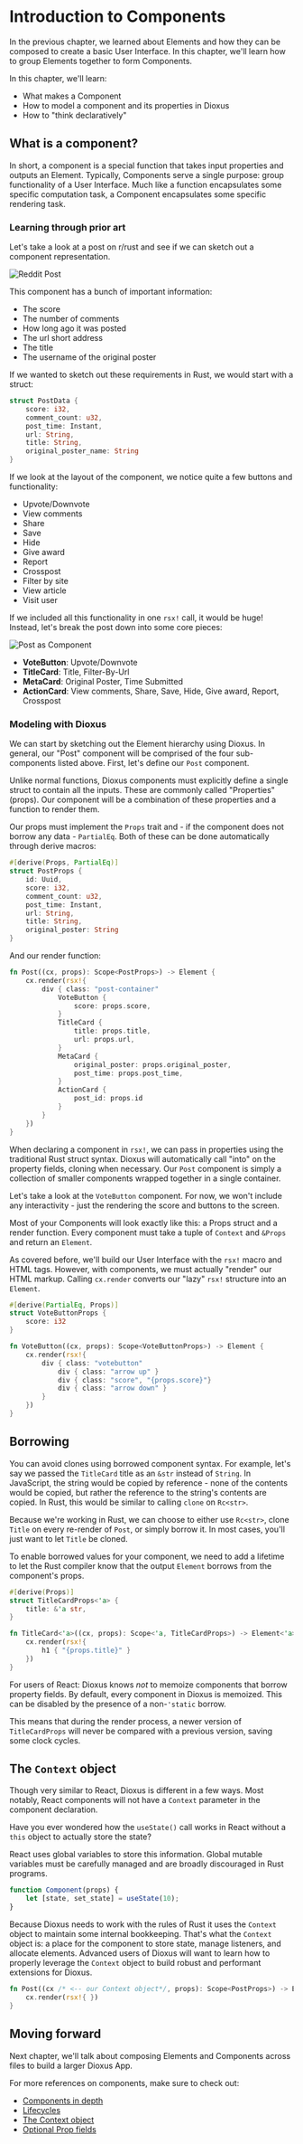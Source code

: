 # Introduction to Components

In the previous chapter, we learned about Elements and how they can be composed to create a basic User Interface. In this chapter, we'll learn how to group Elements together to form Components.

In this chapter, we'll learn:
- What makes a Component 
- How to model a component and its properties in Dioxus 
- How to "think declaratively"

## What is a component?

In short, a component is a special function that takes input properties and outputs an Element. Typically, Components serve a single purpose: group functionality of a User Interface. Much like a function encapsulates some specific computation task, a Component encapsulates some specific rendering task.

### Learning through prior art

Let's take a look at a post on r/rust and see if we can sketch out a component representation.

![Reddit Post](../images/reddit_post.png)

This component has a bunch of important information:

- The score
- The number of comments
- How long ago it was posted
- The url short address
- The title
- The username of the original poster

If we wanted to sketch out these requirements in Rust, we would start with a struct:

```rust
struct PostData {
    score: i32,
    comment_count: u32,
    post_time: Instant,
    url: String,
    title: String,
    original_poster_name: String
}
```

If we look at the layout of the component, we notice quite a few buttons and functionality:

- Upvote/Downvote
- View comments
- Share
- Save
- Hide
- Give award
- Report
- Crosspost
- Filter by site
- View article
- Visit user 

If we included all this functionality in one `rsx!` call, it would be huge! Instead, let's break the post down into some core pieces:

![Post as Component](../images/reddit_post_components.png)

- **VoteButton**: Upvote/Downvote
- **TitleCard**: Title, Filter-By-Url
- **MetaCard**: Original Poster, Time Submitted
- **ActionCard**: View comments, Share, Save, Hide, Give award, Report, Crosspost

### Modeling with Dioxus

We can start by sketching out the Element hierarchy using Dioxus. In general, our "Post" component will be comprised of the four sub-components listed above. First, let's define our `Post` component.

Unlike normal functions, Dioxus components must explicitly define a single struct to contain all the inputs. These are commonly called "Properties" (props). Our component will be a combination of these properties and a function to render them.

Our props must implement the `Props` trait and - if the component does not borrow any data - `PartialEq`. Both of these can be done automatically through derive macros:
```rust
#[derive(Props, PartialEq)]
struct PostProps {
    id: Uuid,
    score: i32,
    comment_count: u32,
    post_time: Instant,
    url: String,
    title: String,
    original_poster: String
}
```

And our render function:
```rust
fn Post((cx, props): Scope<PostProps>) -> Element {
    cx.render(rsx!{
        div { class: "post-container"
            VoteButton {
                score: props.score,
            }
            TitleCard {
                title: props.title,
                url: props.url,
            }
            MetaCard {
                original_poster: props.original_poster,
                post_time: props.post_time,
            }
            ActionCard {
                post_id: props.id
            }
        }
    })
}
```

When declaring a component in `rsx!`, we can pass in properties using the traditional Rust struct syntax. Dioxus will automatically call "into" on the property fields, cloning when necessary. Our `Post` component is simply a collection of smaller components wrapped together in a single container.

Let's take a look at the `VoteButton` component. For now, we won't include any interactivity - just the rendering the score and buttons to the screen.

Most of your Components will look exactly like this: a Props struct and a render function. Every component must take a tuple of `Context` and `&Props` and return an `Element`.

As covered before, we'll build our User Interface with the `rsx!` macro and HTML tags. However, with components, we must actually "render" our HTML markup. Calling `cx.render` converts our "lazy" `rsx!` structure into an `Element`. 

```rust
#[derive(PartialEq, Props)]
struct VoteButtonProps {
    score: i32
}

fn VoteButton((cx, props): Scope<VoteButtonProps>) -> Element {
    cx.render(rsx!{
        div { class: "votebutton"
            div { class: "arrow up" }
            div { class: "score", "{props.score}"}
            div { class: "arrow down" }
        }
    })
}
```

## Borrowing

You can avoid clones using borrowed component syntax. For example, let's say we passed the `TitleCard` title as an `&str` instead of `String`. In JavaScript, the string would be copied by reference - none of the contents would be copied, but rather the reference to the string's contents are copied. In Rust, this would be similar to calling `clone` on `Rc<str>`.

Because we're working in Rust, we can choose to either use `Rc<str>`, clone `Title` on every re-render of `Post`, or simply borrow it. In most cases, you'll just want to let `Title` be cloned. 

To enable borrowed values for your component, we need to add a lifetime to let the Rust compiler know that the output `Element` borrows from the component's props.

```rust
#[derive(Props)]
struct TitleCardProps<'a> {
    title: &'a str,
}

fn TitleCard<'a>((cx, props): Scope<'a, TitleCardProps>) -> Element<'a> {
    cx.render(rsx!{
        h1 { "{props.title}" }
    })
}   
```

For users of React: Dioxus knows *not* to memoize components that borrow property fields. By default, every component in Dioxus is memoized. This can be disabled by the presence of a non-`'static` borrow.

This means that during the render process, a newer version of `TitleCardProps` will never be compared with a previous version, saving some clock cycles.

## The `Context` object

Though very similar to React, Dioxus is different in a few ways. Most notably, React components will not have a `Context` parameter in the component declaration. 

Have you ever wondered how the `useState()` call works in React without a `this` object to actually store the state? 

React uses global variables to store this information. Global mutable variables must be carefully managed and are broadly discouraged in Rust programs.

```javascript
function Component(props) {
    let [state, set_state] = useState(10);
}
```


Because Dioxus needs to work with the rules of Rust it uses the `Context` object to maintain some internal bookkeeping. That's what the `Context` object is: a place for the component to store state, manage listeners, and allocate elements. Advanced users of Dioxus will want to learn how to properly leverage the `Context` object to build robust and performant extensions for Dioxus.

```rust
fn Post((cx /* <-- our Context object*/, props): Scope<PostProps>) -> Element {
    cx.render(rsx!{ })
}
```
## Moving forward

Next chapter, we'll talk about composing Elements and Components across files to build a larger Dioxus App.

For more references on components, make sure to check out:

- [Components in depth]()
- [Lifecycles]()
- [The Context object]()
- [Optional Prop fields]()

